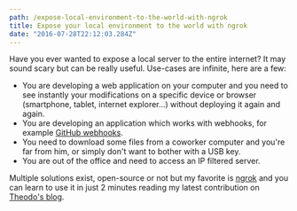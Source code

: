 ```yaml
---
path: /expose-local-environment-to-the-world-with-ngrok
title: Expose your local environment to the world with ngrok
date: "2016-07-28T22:12:03.284Z"
---
```


Have you ever wanted to expose a local server to the entire internet?
It may sound scary but can be really useful. Use-cases are infinite, here are a few:
- You are developing a web application on your computer and you need to see instantly your modifications on a specific device or browser (smartphone, tablet, internet explorer...) without deploying it again and again.
- You are developing an application which works with webhooks, for example [GitHub webhooks](https://developer.github.com/v3/repos/hooks/).
- You need to download some files from a coworker computer and you're far from him, or simply don't want to bother with a USB key.
- You are out of the office and need to access an IP filtered server.

Multiple solutions exist, open-source or not but my favorite is [ngrok](https://ngrok.com/) and you can learn to use it in just 2 minutes reading my latest contribution on [Theodo's blog](https://blog.theodo.fr/2016/06/expose-your-local-environment-to-the-world-with-ngrok/).
